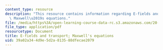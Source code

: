 ```yaml
---
content_type: resource
description: "This resource contains information regarding E-fields and transport;\
  \ Maxwell\u2019s equations."
file: /media/https%3A/open-learning-course-data-rc.s3.amazonaws.com/20-430j-fields-forces-and-flows-in-biological-systems-fall-2015/39a02a344d9e5d2a813588dfecae2079_MIT20_430JF15_Lecture8.pdf
file_type: application/pdf
resourcetype: Document
title: E-fields and transport; Maxwell's equations
uid: 39a02a34-4d9e-5d2a-8135-88dfecae2079
---
```

